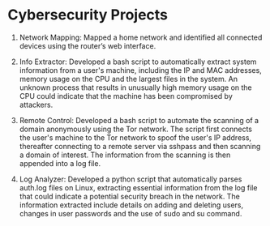 # Cybersecurity Projects
1. Network Mapping:
Mapped a home network and identified all connected devices using the router’s web interface.

2. Info Extractor:
Developed a bash script to automatically extract system information from a user's machine, including the IP and MAC addresses, memory usage on the CPU and the largest files in the system. An unknown process that results in unusually high memory usage on the CPU could indicate that the machine has been compromised by attackers.

3. Remote Control:
Developed a bash script to automate the scanning of a domain anonymously using the Tor network. The script first connects the user's machine to the Tor network to spoof the user's IP address, thereafter connecting to a remote server via sshpass and then scanning a domain of interest. The information from the scanning is then appended into a log file.

4. Log Analyzer:
Developed a python script that automatically parses auth.log files on Linux, extracting essential information from the log file that could indicate a potential security breach in the network. The information extracted include details on adding and deleting users, changes in user passwords and the use of sudo and su command.
